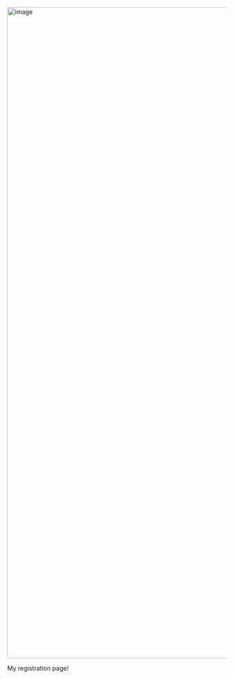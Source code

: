<img width="2940" height="1493" alt="image" src="https://github.com/user-attachments/assets/9e76f4cb-25f5-4daf-92db-0ab948d413e2" />

My registration page!
